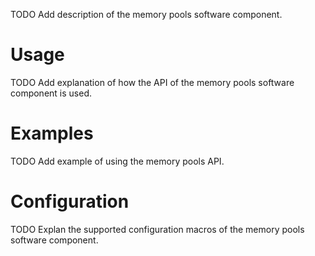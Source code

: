 TODO Add description of the memory pools software component.

# Usage

TODO Add explanation of how the API of the memory pools software component is used.

# Examples

TODO Add example of using the memory pools API.


# Configuration

TODO Explan the supported configuration macros of the memory pools software component.

